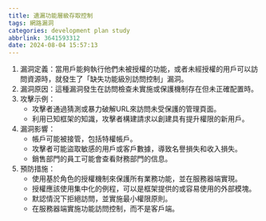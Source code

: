 ```yaml
---
title: 遺漏功能層級存取控制
tags: 網路漏洞
categories: development plan study
abbrlink: 3641593312
date: 2024-08-04 15:57:13
---
```

1. 漏洞定義：當用戶能夠執行他們未被授權的功能，或者未經授權的用戶可以訪問資源時，就發生了「缺失功能級別訪問控制」漏洞。
2. 漏洞原因：這種漏洞發生在訪問檢查未實施或保護機制存在但未正確配置時。
3. 攻擊示例：
	- 攻擊者通過猜測或暴力破解URL來訪問未受保護的管理頁面。
	- 利用已知框架的知識，攻擊者構建請求以創建具有提升權限的新用戶。
4. 漏洞影響：
	- 帳戶可能被接管，包括特權帳戶。
	- 攻擊者可能盜取敏感的用戶或客戶數據，導致名譽損失和收入損失。
	- 銷售部門的員工可能會查看財務部門的信息。
5. 預防措施：
	- 使用基於角色的授權機制來保護所有業務功能，並在服務器端實現。
	- 授權應該使用集中化的例程，可以是框架提供的或容易使用的外部模塊。
	- 默認情況下拒絕訪問，並實施最小權限原則。
	- 在服務器端實施功能訪問控制，而不是客戶端。
